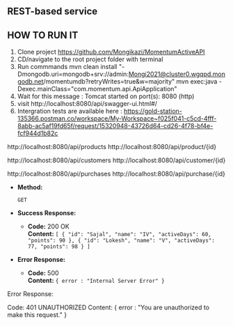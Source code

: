 **REST-based service**
----------------------------------------------------------
  HOW TO RUN IT
-----------------------------------------------------------
1. Clone project https://github.com/Mongikazi/MomentumActiveAPI
2. CD/navigate to the root project folder with terminal
3.  Run commmands 
    mvn clean install "-Dmongodb.uri=mongodb+srv://admin:Mongi2021@cluster0.wgqpd.mongodb.net/momentumdb?retryWrites=true&w=majority"
    mvn exec:java -Dexec.mainClass="com.momentum.api.ApiApplication"
4. Wait for this message : Tomcat started on port(s): 8080 (http)
5. visit http://localhost:8080/api/swagger-ui.html#/
6. Intergration tests are available here :
 https://gold-station-135366.postman.co/workspace/My-Workspace~f025f041-c5cd-4fff-8abb-ac5af19fd65f/request/15320948-43726d64-cd26-4f78-bf4e-fcf944d1b82c
   

http://localhost:8080/api/products
http://localhost:8080/api/product/{id} 

http://localhost:8080/api/customers
http://localhost:8080/api/customer/{id} 

http://localhost:8080/api/purchases
http://localhost:8080/api/purchase/{id}


* **Method:**
  
  `GET` 
  

* **Success Response:**


  * **Code:** 200 OK <br />
    **Content:** `[
    {
        "id": "Sajal",
        "name": "IV",
        "activeDays": 60,
        "points": 90
    },
    {
        "id": "Lokesh",
        "name": "V",
        "activeDays": 77,
        "points": 98
    }
]`
 
* **Error Response:**

  * **Code:** 500 <br />
    **Content:** `{ error : "Internal Server Error" }`

 Error Response:

Code: 401 UNAUTHORIZED
Content: { error : "You are unauthorized to make this request." }




